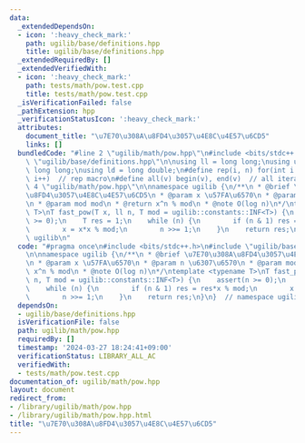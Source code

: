 ```yaml
---
data:
  _extendedDependsOn:
  - icon: ':heavy_check_mark:'
    path: ugilib/base/definitions.hpp
    title: ugilib/base/definitions.hpp
  _extendedRequiredBy: []
  _extendedVerifiedWith:
  - icon: ':heavy_check_mark:'
    path: tests/math/pow.test.cpp
    title: tests/math/pow.test.cpp
  _isVerificationFailed: false
  _pathExtension: hpp
  _verificationStatusIcon: ':heavy_check_mark:'
  attributes:
    document_title: "\u7E70\u308A\u8FD4\u3057\u4E8C\u4E57\u6CD5"
    links: []
  bundledCode: "#line 2 \"ugilib/math/pow.hpp\"\n#include <bits/stdc++.h>\n#line 2\
    \ \"ugilib/base/definitions.hpp\"\n\nusing ll = long long;\nusing ull = unsigned\
    \ long long;\nusing ld = long double;\n#define rep(i, n) for(int i = 0; i < (int)(n);\
    \ i++)  // rep macro\n#define all(v) begin(v), end(v)  // all iterator\n#line\
    \ 4 \"ugilib/math/pow.hpp\"\n\nnamespace ugilib {\n/**\n * @brief \u7E70\u308A\
    \u8FD4\u3057\u4E8C\u4E57\u6CD5\n * @param x \u57FA\u6570\n * @param n \u6307\u6570\
    \n * @param mod mod\n * @return x^n % mod\n * @note O(log n)\n*/\ntemplate <typename\
    \ T>\nT fast_pow(T x, ll n, T mod = ugilib::constants::INF<T>) {\n    assert(n\
    \ >= 0);\n    T res = 1;\n    while (n) {\n        if (n & 1) res = res*x % mod;\n\
    \        x = x*x % mod;\n        n >>= 1;\n    }\n    return res;\n}\n}  // namespace\
    \ ugilib\n"
  code: "#pragma once\n#include <bits/stdc++.h>\n#include \"ugilib/base/definitions.hpp\"\
    \n\nnamespace ugilib {\n/**\n * @brief \u7E70\u308A\u8FD4\u3057\u4E8C\u4E57\u6CD5\
    \n * @param x \u57FA\u6570\n * @param n \u6307\u6570\n * @param mod mod\n * @return\
    \ x^n % mod\n * @note O(log n)\n*/\ntemplate <typename T>\nT fast_pow(T x, ll\
    \ n, T mod = ugilib::constants::INF<T>) {\n    assert(n >= 0);\n    T res = 1;\n\
    \    while (n) {\n        if (n & 1) res = res*x % mod;\n        x = x*x % mod;\n\
    \        n >>= 1;\n    }\n    return res;\n}\n}  // namespace ugilib\n"
  dependsOn:
  - ugilib/base/definitions.hpp
  isVerificationFile: false
  path: ugilib/math/pow.hpp
  requiredBy: []
  timestamp: '2024-03-27 18:24:41+09:00'
  verificationStatus: LIBRARY_ALL_AC
  verifiedWith:
  - tests/math/pow.test.cpp
documentation_of: ugilib/math/pow.hpp
layout: document
redirect_from:
- /library/ugilib/math/pow.hpp
- /library/ugilib/math/pow.hpp.html
title: "\u7E70\u308A\u8FD4\u3057\u4E8C\u4E57\u6CD5"
---
```

